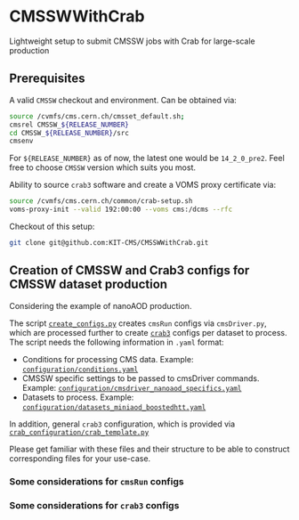 # CMSSWWithCrab
Lightweight setup to submit CMSSW jobs with Crab for large-scale production

## Prerequisites

A valid `CMSSW` checkout and environment. Can be obtained via:

```bash
source /cvmfs/cms.cern.ch/cmsset_default.sh;
cmsrel CMSSW_${RELEASE_NUMBER}
cd CMSSW_${RELEASE_NUMBER}/src
cmsenv
```

For `${RELEASE_NUMBER}` as of now, the latest one would be `14_2_0_pre2`. Feel free to choose `CMSSW` version which suits you most.

Ability to source `crab3` software and create a VOMS proxy certificate via:

```bash
source /cvmfs/cms.cern.ch/common/crab-setup.sh
voms-proxy-init --valid 192:00:00 --voms cms:/dcms --rfc
```

Checkout of this setup:

```bash
git clone git@github.com:KIT-CMS/CMSSWWithCrab.git
```

## Creation of CMSSW and Crab3 configs for CMSSW dataset production

Considering the example of nanoAOD production.

The script [`create_configs.py`](create_configs.py) creates `cmsRun` configs via `cmsDriver.py`, which are processed further to create [`crab3`](https://twiki.cern.ch/twiki/bin/view/CMSPublic/SWGuideCrab) configs per dataset to process. The script needs the following information in `.yaml` format:

* Conditions for processing CMS data. Example: [`configuration/conditions.yaml`](configuration/conditions.yaml)
* CMSSW specific settings to be passed to cmsDriver commands. Example: [`configuration/cmsdriver_nanoaod_specifics.yaml`](configuration/cmsdriver_nanoaod_specifics.yaml)
* Datasets to process. Example: [`configuration/datasets_miniaod_boostedhtt.yaml`](configuration/datasets_miniaod_boostedhtt.yaml)

In addition, general `crab3` configuration, which is provided via [`crab_configuration/crab_template.py`](crab_configuration/crab_template.py)

Please get familiar with these files and their structure to be able to construct corresponding files for your use-case.

### Some considerations for `cmsRun` configs

### Some considerations for `crab3` configs
